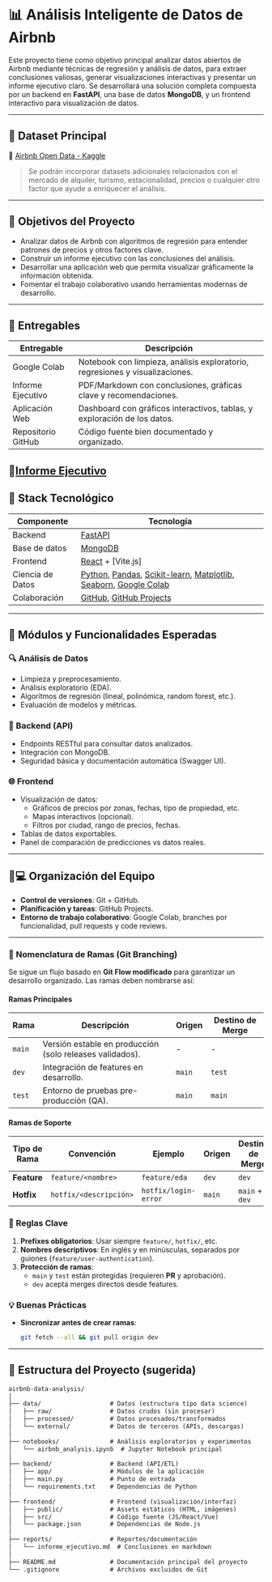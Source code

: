 # 📊 Análisis Inteligente de Datos de Airbnb

Este proyecto tiene como objetivo principal analizar datos abiertos de Airbnb mediante técnicas de regresión y análisis de datos, para extraer conclusiones valiosas, generar visualizaciones interactivas y presentar un informe ejecutivo claro. Se desarrollará una solución completa compuesta por un backend en **FastAPI**, una base de datos **MongoDB**, y un frontend interactivo para visualización de datos.

---

## 📁 Dataset Principal

🔗 [Airbnb Open Data - Kaggle](https://www.kaggle.com/datasets/arianazmoudeh/airbnbopendata)

> Se podrán incorporar datasets adicionales relacionados con el mercado de alquiler, turismo, estacionalidad, precios o cualquier otro factor que ayude a enriquecer el análisis.

---

## 🎯 Objetivos del Proyecto

- Analizar datos de Airbnb con algoritmos de regresión para entender patrones de precios y otros factores clave.
- Construir un informe ejecutivo con las conclusiones del análisis.
- Desarrollar una aplicación web que permita visualizar gráficamente la información obtenida.
- Fomentar el trabajo colaborativo usando herramientas modernas de desarrollo.

---

## 🚀 Entregables

| Entregable              | Descripción                                                                 |
|------------------------|-----------------------------------------------------------------------------|
| Google Colab           | Notebook con limpieza, análisis exploratorio, regresiones y visualizaciones. |
| Informe Ejecutivo      | PDF/Markdown con conclusiones, gráficas clave y recomendaciones.            |
| Aplicación Web         | Dashboard con gráficos interactivos, tablas, y exploración de los datos.    |
| Repositorio GitHub     | Código fuente bien documentado y organizado.                                |

 🔗[Informe Ejecutivo](https://www.canva.com/design/DAGl5v3xm0s/aSIV3U3P63tLikwLQYJfmw/view?utm_content=DAGl5v3xm0s&utm_campaign=designshare&utm_medium=link2&utm_source=uniquelinks&utlId=h445fd81805)
---

## 🧰 Stack Tecnológico

| Componente     | Tecnología                                         |
|----------------|---------------------------------------------------|
| Backend        | [FastAPI](https://fastapi.tiangolo.com/)          |
| Base de datos  | [MongoDB](https://www.mongodb.com/)               |
| Frontend       | [React](https://reactjs.org/) + [Vite.js]  |
| Ciencia de Datos | [Python](https://www.python.org/), [Pandas](https://pandas.pydata.org/), [Scikit-learn](https://scikit-learn.org/), [Matplotlib](https://matplotlib.org/), [Seaborn](https://seaborn.pydata.org/), [Google Colab](https://colab.research.google.com/) | [XGBoost](https://xgboost.ai) | 
| Colaboración   | [GitHub](https://github.com/), [GitHub Projects](https://github.com/features/project-management) |

---

## 🧪 Módulos y Funcionalidades Esperadas

### 🔍 Análisis de Datos
- Limpieza y preprocesamiento.
- Análisis exploratorio (EDA).
- Algoritmos de regresión (lineal, polinómica, random forest, etc.).
- Evaluación de modelos y métricas.

### 🧩 Backend (API)
- Endpoints RESTful para consultar datos analizados.
- Integración con MongoDB.
- Seguridad básica y documentación automática (Swagger UI).

### 🌐 Frontend
- Visualización de datos:
  - Gráficos de precios por zonas, fechas, tipo de propiedad, etc.
  - Mapas interactivos (opcional).
  - Filtros por ciudad, rango de precios, fechas.
- Tablas de datos exportables.
- Panel de comparación de predicciones vs datos reales.

---

## 🧑💻 Organización del Equipo

- **Control de versiones**: Git + GitHub.
- **Planificación y tareas**: GitHub Projects.
- **Entorno de trabajo colaborativo**: Google Colab, branches por funcionalidad, pull requests y code reviews.

---

### **🌿 Nomenclatura de Ramas (Git Branching)**  
Se sigue un flujo basado en **Git Flow modificado** para garantizar un desarrollo organizado. Las ramas deben nombrarse así:  

#### **Ramas Principales**  
| Rama       | Descripción                                                                 | Origen       | Destino de Merge |  
|------------|-----------------------------------------------------------------------------|--------------|-------------------|  
| `main`     | Versión estable en producción (solo releases validados).                    | -            | -                |  
| `dev`      | Integración de features en desarrollo.                                      | `main`       | `test`           |  
| `test`     | Entorno de pruebas pre-producción (QA).                                     | `main`       | `main`           |  

#### **Ramas de Soporte**  
| Tipo de Rama  | Convención               | Ejemplo                | Origen       | Destino de Merge |  
|---------------|--------------------------|------------------------|--------------|-------------------|  
| **Feature**   | `feature/<nombre>`       | `feature/eda`          | `dev`        | `dev`            |  
| **Hotfix**    | `hotfix/<descripción>`   | `hotfix/login-error`   | `main`       | `main` + `dev`   |  


### **📌 Reglas Clave**  
1. **Prefixes obligatorios**: Usar siempre `feature/`, `hotfix/`, etc.  
2. **Nombres descriptivos**: En inglés y en minúsculas, separados por guiones (`feature/user-authentication`).  
3. **Protección de ramas**:  
   - `main` y `test` están protegidas (requieren **PR** y aprobación).  
   - `dev` acepta merges directos desde features.  


### **💡 Buenas Prácticas**  
- **Sincronizar antes de crear ramas**:  
  ```bash
  git fetch --all && git pull origin dev
  ```  

---

## 📂 Estructura del Proyecto (sugerida)
```markdown
airbnb-data-analysis/
│
├── data/                   # Datos (estructura tipo data science)
│   ├── raw/                # Datos crudos (sin procesar)
│   ├── processed/          # Datos procesados/transformados
│   └── external/           # Datos de terceros (APIs, descargas)
│
├── notebooks/              # Análisis exploratorios y experimentos
│   └── airbnb_analysis.ipynb  # Jupyter Notebook principal
│
├── backend/                # Backend (API/ETL)
│   ├── app/                # Módulos de la aplicación
│   ├── main.py             # Punto de entrada
│   └── requirements.txt    # Dependencias de Python
│
├── frontend/               # Frontend (visualización/interfaz)
│   ├── public/             # Assets estáticos (HTML, imágenes)
│   ├── src/                # Código fuente (JS/React/Vue)
│   └── package.json        # Dependencias de Node.js
│
├── reports/                # Reportes/documentación
│   └── informe_ejecutivo.md  # Conclusiones en markdown
│
├── README.md               # Documentación principal del proyecto
└── .gitignore              # Archivos excluidos de Git
```
